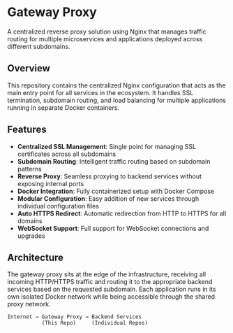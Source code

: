# Gateway Proxy

A centralized reverse proxy solution using Nginx that manages traffic routing for multiple microservices and applications deployed across different subdomains.

## Overview

This repository contains the centralized Nginx configuration that acts as the main entry point for all services in the ecosystem. It handles SSL termination, subdomain routing, and load balancing for multiple applications running in separate Docker containers.

## Features

- **Centralized SSL Management**: Single point for managing SSL certificates across all subdomains
- **Subdomain Routing**: Intelligent traffic routing based on subdomain patterns
- **Reverse Proxy**: Seamless proxying to backend services without exposing internal ports
- **Docker Integration**: Fully containerized setup with Docker Compose
- **Modular Configuration**: Easy addition of new services through individual configuration files
- **Auto HTTPS Redirect**: Automatic redirection from HTTP to HTTPS for all domains
- **WebSocket Support**: Full support for WebSocket connections and upgrades

## Architecture

The gateway proxy sits at the edge of the infrastructure, receiving all incoming HTTP/HTTPS traffic and routing it to the appropriate backend services based on the requested subdomain. Each application runs in its own isolated Docker network while being accessible through the shared proxy network.

```
Internet → Gateway Proxy → Backend Services
           (This Repo)     (Individual Repos)
```